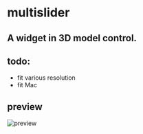 # multislider

## A widget in 3D model control.

## todo:

- fit various resolution
- fit Mac

## preview

![preview](http://pbxztmzhu.bkt.clouddn.com/image/multislider.png "preview")

